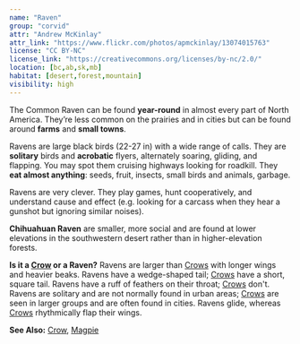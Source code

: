 ```yaml
---
name: "Raven"
group: "corvid"
attr: "Andrew McKinlay"
attr_link: "https://www.flickr.com/photos/apmckinlay/13074015763"
license: "CC BY-NC"
license_link: "https://creativecommons.org/licenses/by-nc/2.0/"
location: [bc,ab,sk,mb]
habitat: [desert,forest,mountain]
visibility: high
---
```

The Common Raven can be found **year-round** in almost every part of North America. They’re less common on the prairies and in cities but can be found around **farms** and **small towns**.

Ravens are large black birds (22-27 in) with a wide range of calls. They are **solitary** birds and **acrobatic** flyers, alternately soaring, gliding, and flapping. You may spot them cruising highways looking for roadkill. They **eat almost anything**: seeds, fruit, insects, small birds and animals, garbage.

Ravens are very clever. They play games, hunt cooperatively, and understand cause and effect (e.g. looking for a carcass when they hear a gunshot but ignoring similar noises).

**Chihuahuan Raven** are smaller, more social and are found at lower elevations in the southwestern desert rather than in higher-elevation forests.

**Is it a [Crow](/birds/crow) or a Raven?** Ravens are larger than [Crows](/{{section}}/crow) with longer wings and heavier beaks. Ravens have a wedge-shaped tail; [Crows](/{{section}}/crow) have a short, square tail. Ravens have a ruff of feathers on their throat; [Crows](/{{section}}/crow) don't. Ravens are solitary and are not normally found in urban areas; [Crows](/{{section}}/crow) are seen in larger groups and are often found in cities. Ravens glide, whereas [Crows](/{{section}}/crow) rhythmically flap their wings.

<!-- generated, do not edit -->
**See Also:**
[Crow](/birds/crow),
[Magpie](/birds/magpie)
